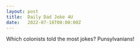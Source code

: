 ```yaml
---
layout: post
title:  Daily Dad Joke 4U
date:   2022-07-18T00:00:00Z
---
```

Which colonists told the most jokes? Punsylvanians!

